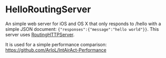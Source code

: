 # HelloRoutingServer

An simple web server for iOS and OS X that only responds to /hello with a simple JSON document:
```{"responses":{"message":"hello world"}}```. This server uses [RoutingHTTPServer](https://github.com/ArloL/RoutingHTTPServer).

It is used for a simple performance comparison: <https://github.com/ArloL/IntAirAct-Performance>
